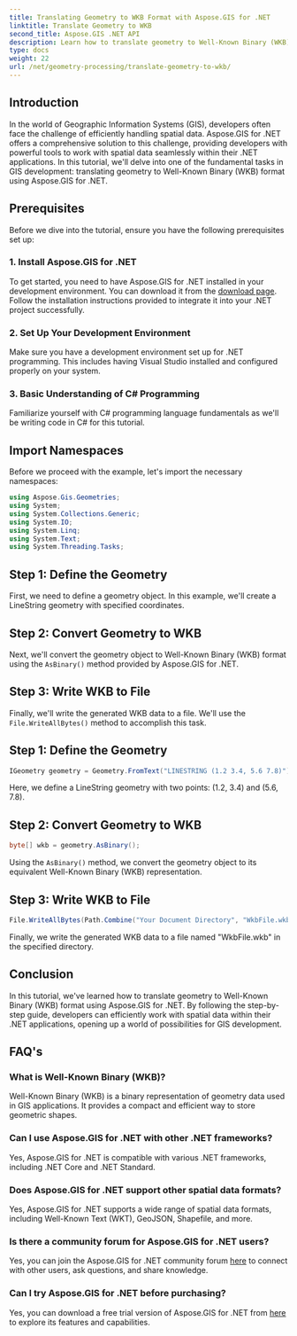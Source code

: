 ```yaml
---
title: Translating Geometry to WKB Format with Aspose.GIS for .NET
linktitle: Translate Geometry to WKB
second_title: Aspose.GIS .NET API
description: Learn how to translate geometry to Well-Known Binary (WKB) format in .NET applications using Aspose.GIS for seamless spatial data handling.
type: docs
weight: 22
url: /net/geometry-processing/translate-geometry-to-wkb/
---
```

## Introduction
In the world of Geographic Information Systems (GIS), developers often face the challenge of efficiently handling spatial data. Aspose.GIS for .NET offers a comprehensive solution to this challenge, providing developers with powerful tools to work with spatial data seamlessly within their .NET applications. In this tutorial, we'll delve into one of the fundamental tasks in GIS development: translating geometry to Well-Known Binary (WKB) format using Aspose.GIS for .NET.
## Prerequisites
Before we dive into the tutorial, ensure you have the following prerequisites set up:
### 1. Install Aspose.GIS for .NET
To get started, you need to have Aspose.GIS for .NET installed in your development environment. You can download it from the [download page](https://releases.aspose.com/gis/net/). Follow the installation instructions provided to integrate it into your .NET project successfully.
### 2. Set Up Your Development Environment
Make sure you have a development environment set up for .NET programming. This includes having Visual Studio installed and configured properly on your system.
### 3. Basic Understanding of C# Programming
Familiarize yourself with C# programming language fundamentals as we'll be writing code in C# for this tutorial.

## Import Namespaces
Before we proceed with the example, let's import the necessary namespaces:
```csharp
using Aspose.Gis.Geometries;
using System;
using System.Collections.Generic;
using System.IO;
using System.Linq;
using System.Text;
using System.Threading.Tasks;
```

## Step 1: Define the Geometry
First, we need to define a geometry object. In this example, we'll create a LineString geometry with specified coordinates.
## Step 2: Convert Geometry to WKB
Next, we'll convert the geometry object to Well-Known Binary (WKB) format using the `AsBinary()` method provided by Aspose.GIS for .NET.
## Step 3: Write WKB to File
Finally, we'll write the generated WKB data to a file. We'll use the `File.WriteAllBytes()` method to accomplish this task.
## Step 1: Define the Geometry
```csharp
IGeometry geometry = Geometry.FromText("LINESTRING (1.2 3.4, 5.6 7.8)");
```
Here, we define a LineString geometry with two points: (1.2, 3.4) and (5.6, 7.8).
## Step 2: Convert Geometry to WKB
```csharp
byte[] wkb = geometry.AsBinary();
```
Using the `AsBinary()` method, we convert the geometry object to its equivalent Well-Known Binary (WKB) representation.
## Step 3: Write WKB to File
```csharp
File.WriteAllBytes(Path.Combine("Your Document Directory", "WkbFile.wkb"), wkb);
```
Finally, we write the generated WKB data to a file named "WkbFile.wkb" in the specified directory.

## Conclusion
In this tutorial, we've learned how to translate geometry to Well-Known Binary (WKB) format using Aspose.GIS for .NET. By following the step-by-step guide, developers can efficiently work with spatial data within their .NET applications, opening up a world of possibilities for GIS development.
## FAQ's
### What is Well-Known Binary (WKB)?
Well-Known Binary (WKB) is a binary representation of geometry data used in GIS applications. It provides a compact and efficient way to store geometric shapes.
### Can I use Aspose.GIS for .NET with other .NET frameworks?
Yes, Aspose.GIS for .NET is compatible with various .NET frameworks, including .NET Core and .NET Standard.
### Does Aspose.GIS for .NET support other spatial data formats?
Yes, Aspose.GIS for .NET supports a wide range of spatial data formats, including Well-Known Text (WKT), GeoJSON, Shapefile, and more.
### Is there a community forum for Aspose.GIS for .NET users?
Yes, you can join the Aspose.GIS for .NET community forum [here](https://forum.aspose.com/c/gis/33) to connect with other users, ask questions, and share knowledge.
### Can I try Aspose.GIS for .NET before purchasing?
Yes, you can download a free trial version of Aspose.GIS for .NET from [here](https://releases.aspose.com/) to explore its features and capabilities.
